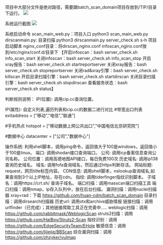 项目中大部分文件是绝对路径，需要跟batch_scan_domain项目存放到/TIP/目录下运行。
<img src="https://raw.githubusercontent.com/huan-cdm/info_scan/main/images/project.png"  />


系统运行截图
<img src="https://raw.githubusercontent.com/huan-cdm/info_scan/main/images/pic2.jpg"  />


系统启动命令
scan_main_web.py：项目入口  python3 scan_main_web.py
dirscanmain.py:   目录扫描  python3 dirscanmain.py
server_check.sh s-h 项目启动脚本
nginx_conf目录：将dirscan_nginx.conf  infoscan_nginx.conf放到/etc/nginx/conf.d/目录下
【开启infoscan：bash server_check.sh info_scan_start
关闭infoscan：bash server_check.sh info_scan_stop
开启xray报告：bash server_check.sh startreportserver
关闭xray报告：bash server_check.sh stopreportserver
关闭rad&xray引擎：bash server_check.sh killscan
开启目录扫描引擎：bash server_check.sh startdirscan
关闭目录扫描引擎：bash server_check.sh stopdirscan
查看服务状态：bash server_check.sh status】


判断规则说明：
IP(位置): 调用cip.cc查询位置。

IP(属性): 自定义列表,遍历列表和cip.cc的数据二进行对比
#带宽出口列表
exitaddress = ["移动","电信","联通"]

#手机热点
hotspot = ["移动数据上网公共出口","中国电信北京研究院"]

#数据中心
datacenter = ["公司","数据中心"]

操作系统: 利用shell脚本，调用ping命令，返回值大于100是windows，返回值小于100是linux。
端口: 调用shodan接口查询端口。
公司: 调用icp备案信息查询公司名称。
公司位置：调用高德地图API接口，每日免费100次
历史域名: 调用ip138查询历史域名。
域名: 调用fofa查询域名，然后通过httpx判断存活。
网站标题: request，网页title标签内容。
CDN信息: 调用shell脚本，nslookup查询域名,如果查询到3个以上IP地址，存在cdn。
指纹: 调用tiderfinger指纹识别脚本。
子域名：调用https://crt.sh/ 查询子域名。
端口扫描：调用masscan端口扫描工具
端口扫描：调用nmap，ip存入队列中，放在后台扫描。
漏洞扫描：调用nuclei扫描器
xray+rad：下载 https://github.com/huan-cdm/batch_scan_domain
目录扫描：调用dirsearch扫描器
历史url: 调用otx和archive威胁情报
链接扫描：调用urlfinder（已完成）；其他链接爬取工具正在完善中.....
weblogic扫描：调用 https://github.com/rabbitmask/WeblogicScan
struts2扫描：调用 https://github.com/HatBoy/Struts2-Scan
指纹识别：调用 https://github.com/EdgeSecurityTeam/EHole
敏感信息：调用 https://github.com/lijiejie/BBScan
综合漏洞扫描：调用 https://github.com/zhzyker/vulmap